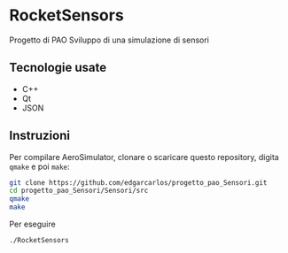 # RocketSensors
Progetto di PAO
Sviluppo di una simulazione di sensori 

## Tecnologie usate
* C++
* Qt
* JSON

## Instruzioni
Per compilare AeroSimulator, clonare o scaricare questo repository, digita `qmake` e poi `make`:

```bash
git clone https://github.com/edgarcarlos/progetto_pao_Sensori.git
cd progetto_pao_Sensori/Sensori/src
qmake
make
```

Per eseguire
```bash
./RocketSensors
```







